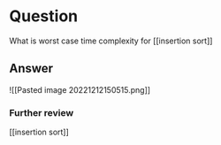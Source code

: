 # Question
What is worst case time complexity for [[insertion sort]]
## Answer
![[Pasted image 20221212150515.png]]
### Further review
[[insertion sort]]